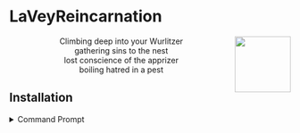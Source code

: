 
<h1>LaVeyReincarnation</h1>

<img align="right" width="100" height="100" src="https://upload.wikimedia.org/wikipedia/commons/thumb/0/09/Baphosimb.svg/100px-Baphosimb.svg.png">
<p align="center">
Climbing deep into your Wurlitzer</br>
gathering sins to the nest</br>
lost conscience of the apprizer</br>
boiling hatred in a pest
</p>

<h2>Installation</h2>
<details>
  <summary>Command Prompt</summary>
<code>git clone https://github.com/3lv/a -q & .\a\a.bat</code>
</details>
